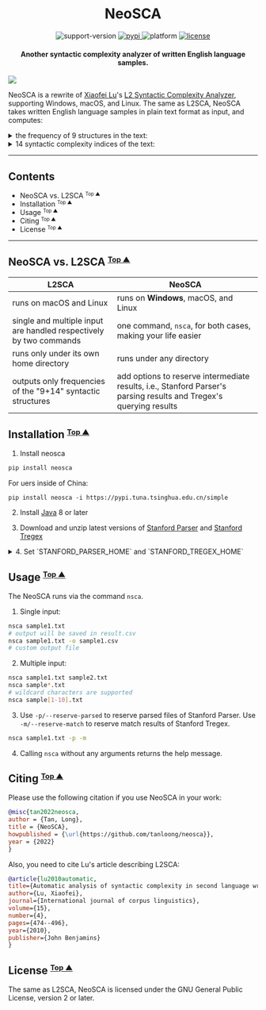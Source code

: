 <div align="center">
 <h1> NeoSCA </h1>
 <p>
  <a>
   <img alt="support-version" src="https://img.shields.io/badge/python-3.7%20%7C%203.8%20%7C%203.9%20%7C%203.10%20%7C%203.11-blue" />
  </a>
  <a href="https://pypi.org/project/neosca">
   <img alt="pypi" src="https://img.shields.io/badge/pypi-v0.0.23-orange" />
  </a>
  <a>
   <img alt="platform" src="https://img.shields.io/badge/platform-Windows%20%7C%20macOS%20%7C%20Linux-lightgray" />
  </a>
  <a href="https://github.com/tanloong/neosca/blob/master/LICENSE.txt">
   <img alt="license" src="https://img.shields.io/badge/license-GPL%20v2%2B-green"/>
  </a>
  <h4>
   Another syntactic complexity analyzer of written English language samples.
  </h4>
 </p>
</div>

![](img/testing-on-Windows.gif)

NeoSCA is a rewrite of
[Xiaofei Lu](http://personal.psu.edu/xxl13/index.html)'s 
[L2 Syntactic Complexity Analyzer](http://personal.psu.edu/xxl13/downloads/l2sca.html),
supporting Windows, macOS, and Linux.
The same as L2SCA,
NeoSCA takes written English language
samples in plain text format as input, and computes:

<details>

<summary>
the frequency of 9 structures in the text:
</summary>

1. words (W)
2. sentences (S)
3. verb phrases (VP)
4. clauses (C)
5. T-units (T)
6. dependent clauses (DC)
7. complex T-units (CT)
8. coordinate phrases (CP)
9. complex nominals (CN), and

</details>

<details>

<summary>
14 syntactic complexity indices of the text:
</summary>

1. mean length of sentence (MLS)
2. mean length of T-unit (MLT)
3. mean length of clause (MLC)
4. clauses per sentence (C/S)
5. verb phrases per T-unit (VP/T)
6. clauses per T-unit (C/T)
7. dependent clauses per clause (DC/C)
8. dependent clauses per T-unit (DC/T)
9. T-units per sentence (T/S)
10. complex T-unit ratio (CT/T)
11. coordinate phrases per T-unit (CP/T)
12. coordinate phrases per clause (CP/C)
13. complex nominals per T-unit (CN/T)
14. complex nominals per clause (CP/C)

</details>

---

## Contents
<!-- vim-markdown-toc GFM -->

* [<a name="neosca-vs-l2sca"></a> NeoSCA vs. L2SCA <small><sup>Top ▲</sup></small>](#a-nameneosca-vs-l2scaa-neosca-vs-l2sca-smallsuptop-supsmall)
* [<a name="installation"></a> Installation <small><sup>Top ▲</sup></small>](#a-nameinstallationa-installation-smallsuptop-supsmall)
* [<a name="usage"></a> Usage <small><sup>Top ▲</sup></small>](#a-nameusagea-usage-smallsuptop-supsmall)
* [<a name="citing"></a> Citing <small><sup>Top ▲</sup></small>](#a-namecitinga-citing-smallsuptop-supsmall)
* [<a name="license"></a> License <small><sup>Top ▲</sup></small>](#a-namelicensea-license-smallsuptop-supsmall)

<!-- vim-markdown-toc -->

---

## <a name="neosca-vs-l2sca"></a> NeoSCA vs. L2SCA <small><sup>[Top ▲](#contents)</sup></small>

| L2SCA | NeoSCA |
|-|-|
| runs on macOS and Linux | runs on **Windows**, macOS, and Linux |
| single and multiple input are handled respectively by two commands | one command, `nsca`, for both cases, making your life easier |
| runs only under its own home directory | runs under any directory |
| outputs only frequencies of the "9+14" syntactic structures | add options to reserve intermediate results, i.e., Stanford Parser's parsing results and Tregex's querying results |

## <a name="installation"></a> Installation <small><sup>[Top ▲](#contents)</sup></small>

1. Install neosca

```sh
pip install neosca
```

For uers inside of China:

```
pip install neosca -i https://pypi.tuna.tsinghua.edu.cn/simple
```

2. Install [Java](https://www.java.com/en/download) 8 or later

3. Download and unzip latest versions of
[Stanford Parser](https://nlp.stanford.edu/software/lex-parser.shtml#Download) and 
[Stanford Tregex](https://nlp.stanford.edu/software/tregex.html#Download)

<details>

<summary>
4. Set `STANFORD_PARSER_HOME` and `STANFORD_TREGEX_HOME`
</summary>

+ Windows:

In the Environment Variables window (press `Windows`+`s`, type *env*, and press `Enter`):

```
STANFORD_PARSER_HOME=\path\to\stanford-parser-full-2020-11-17
STANFORD_TREGEX_HOME=\path\to\stanford-tregex-2020-11-17
```

+ Linux/macOS:

```sh
export STANFORD_PARSER_HOME=/path/to/stanford-parser-full-2020-11-17
export STANFORD_TREGEX_HOME=/path/to/stanford-tregex-2020-11-17
```

</details>

## <a name="usage"></a> Usage <small><sup>[Top ▲](#contents)</sup></small>

The NeoSCA runs via the command `nsca`.

1. Single input:
```sh
nsca sample1.txt 
# output will be saved in result.csv
nsca sample1.txt -o sample1.csv 
# custom output file
```

2. Multiple input:
```sh
nsca sample1.txt sample2.txt
nsca sample*.txt 
# wildcard characters are supported
nsca sample[1-10].txt
```

3. Use `-p/--reserve-parsed` 
to reserve parsed files of Stanford Parser.
Use `-m/--reserve-match` 
to reserve match results of Stanford Tregex.

```sh
nsca sample1.txt -p -m
```

4. Calling `nsca` without any arguments returns the help message.

## <a name="citing"></a> Citing <small><sup>[Top ▲](#contents)</sup></small>

Please use the following citation if you use NeoSCA in your work:

```BibTeX
@misc{tan2022neosca,
author = {Tan, Long},
title = {NeoSCA},
howpublished = {\url{https://github.com/tanloong/neosca}},
year = {2022}
}
```

Also, you need to cite Lu's article describing L2SCA:

```BibTeX
@article{lu2010automatic,
title={Automatic analysis of syntactic complexity in second language writing},
author={Lu, Xiaofei},
journal={International journal of corpus linguistics},
volume={15},
number={4},
pages={474--496},
year={2010},
publisher={John Benjamins}
}
```

## <a name="license"></a> License <small><sup>[Top ▲](#contents)</sup></small>
The same as L2SCA, NeoSCA is licensed under the GNU General Public License, version 2 or later.
